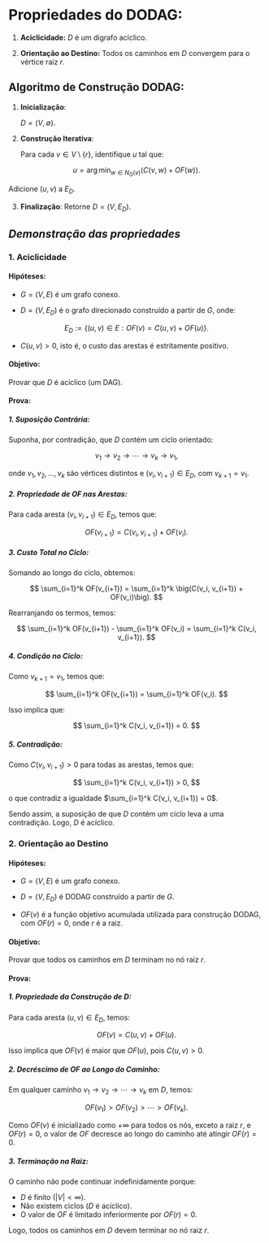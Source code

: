 # Propriedades do DODAG:

1. **Aciclicidade:** $D$ é um digrafo acíclico.

2. **Orientação ao Destino:** Todos os caminhos em $D$ convergem para o vértice raiz $r$.

## Algoritmo de Construção DODAG:

1. **Inicialização**:

   $D = (V, \emptyset)$.

2. **Construção Iterativa**:

   Para cada $v \in V \setminus \{r\}$, identifique $u$ tal que:

$$
u = \arg \min_{w \in N_G(v)} \big( C(v, w) + OF(w) \big).
$$

   Adicione $(u, v)$ a $E_D$.

3. **Finalização**: Retorne $D = (V, E_D)$.

## *Demonstração das propriedades*

### 1. **Aciclicidade**

#### Hipóteses:
- $G = (V, E)$ é um grafo conexo.

- $D = (V, E_D)$ é o grafo direcionado construído a partir de $G$, onde:

$$
E_D := \lbrace (u, v) \in E : OF(v) = C(u, v) + OF(u) \rbrace.
$$

- $C(u, v) > 0$, isto é, o custo das arestas é estritamente positivo.

#### Objetivo:
Provar que $D$ é acíclico (um DAG).

#### Prova:

##### 1. **Suposição Contrária**:

Suponha, por contradição, que $D$ contém um ciclo orientado:

$$
v_1 \to v_2 \to \cdots \to v_k \to v_1,
$$

onde $v_1, v_2, \dots, v_k$ são vértices distintos e $(v_i, v_{i+1}) \in E_D$, com $v_{k+1} = v_1$.

##### 2. **Propriedade de $OF$ nas Arestas**:

Para cada aresta $(v_i, v_{i+1}) \in E_D$, temos que:

$$
OF(v_{i+1}) = C(v_i, v_{i+1}) + OF(v_i).
$$

##### 3. **Custo Total no Ciclo**:

Somando ao longo do ciclo, obtemos:

$$
\sum_{i=1}^k OF(v_{i+1}) = \sum_{i=1}^k \big(C(v_i, v_{i+1}) + OF(v_i)\big).
$$

Rearranjando os termos, temos:

$$
\sum_{i=1}^k OF(v_{i+1}) - \sum_{i=1}^k OF(v_i) = \sum_{i=1}^k C(v_i, v_{i+1}).
$$

##### 4. **Condição no Ciclo**:

Como $v_{k+1} = v_1$, temos que:

$$
\sum_{i=1}^k OF(v_{i+1}) = \sum_{i=1}^k OF(v_i).
$$

Isso implica que:

$$
\sum_{i=1}^k C(v_i, v_{i+1}) = 0.
$$

##### 5. **Contradição**:

Como $C(v_i, v_{i+1}) > 0$ para todas as arestas, temos que:

$$
\sum_{i=1}^k C(v_i, v_{i+1}) > 0,
$$

o que contradiz a igualdade $\sum_{i=1}^k C(v_i, v_{i+1}) = 0$.


Sendo assim, a suposição de que $D$ contém um ciclo leva a uma contradição. Logo, $D$ é acíclico.


### 2. **Orientação ao Destino**

#### Hipóteses:
- $G = (V, E)$ é um grafo conexo.

- $D = (V, E_D)$ é DODAG construído a partir de $G$.

- $OF(v)$ é a função objetivo acumulada utilizada para construção DODAG, com $OF(r) = 0$, onde $r$ é a raiz.

#### Objetivo:
Provar que todos os caminhos em $D$ terminam no nó raiz $r$.

#### Prova:

##### 1. **Propriedade da Construção de $D$**:

Para cada aresta $(u, v) \in E_D$, temos:

$$
OF(v) = C(u, v) + OF(u).
$$

Isso implica que $OF(v)$ é maior que $OF(u)$, pois $C(u, v) > 0$.

##### 2. **Decréscimo de $OF$ ao Longo do Caminho**:

Em qualquer caminho $v_1 \to v_2 \to \cdots \to v_k$ em $D$, temos:

$$
OF(v_1) > OF(v_2) > \cdots > OF(v_k).
$$

Como $OF(v)$ é inicializado como $+\infty$ para todos os nós, exceto a raiz $r$, e $OF(r) = 0$, o valor de $OF$ decresce ao longo do caminho até atingir $OF(r) = 0$.

##### 3. **Terminação na Raiz**:

O caminho não pode continuar indefinidamente porque:
- $D$ é finito ($|V| < \infty$).
- Não existem ciclos ($D$ é acíclico).
- O valor de $OF$ é limitado inferiormente por $OF(r) = 0$.


Logo, todos os caminhos em $D$ devem terminar no nó raiz $r$.

